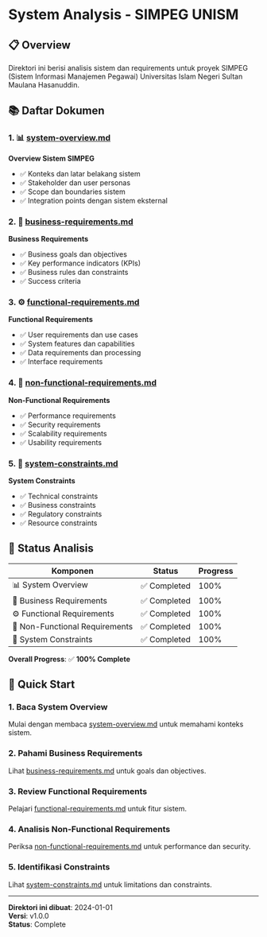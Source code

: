 # System Analysis - SIMPEG UNISM

## 📋 Overview

Direktori ini berisi analisis sistem dan requirements untuk proyek SIMPEG (Sistem Informasi Manajemen Pegawai) Universitas Islam Negeri Sultan Maulana Hasanuddin.

## 📚 Daftar Dokumen

### 1. 📊 [system-overview.md](./system-overview.md)

**Overview Sistem SIMPEG**

- ✅ Konteks dan latar belakang sistem
- ✅ Stakeholder dan user personas
- ✅ Scope dan boundaries sistem
- ✅ Integration points dengan sistem eksternal

### 2. 🎯 [business-requirements.md](./business-requirements.md)

**Business Requirements**

- ✅ Business goals dan objectives
- ✅ Key performance indicators (KPIs)
- ✅ Business rules dan constraints
- ✅ Success criteria

### 3. ⚙️ [functional-requirements.md](./functional-requirements.md)

**Functional Requirements**

- ✅ User requirements dan use cases
- ✅ System features dan capabilities
- ✅ Data requirements dan processing
- ✅ Interface requirements

### 4. 🔧 [non-functional-requirements.md](./non-functional-requirements.md)

**Non-Functional Requirements**

- ✅ Performance requirements
- ✅ Security requirements
- ✅ Scalability requirements
- ✅ Usability requirements

### 5. 🚫 [system-constraints.md](./system-constraints.md)

**System Constraints**

- ✅ Technical constraints
- ✅ Business constraints
- ✅ Regulatory constraints
- ✅ Resource constraints

## 🎯 Status Analisis

| Komponen                       | Status       | Progress |
| ------------------------------ | ------------ | -------- |
| 📊 System Overview             | ✅ Completed | 100%     |
| 🎯 Business Requirements       | ✅ Completed | 100%     |
| ⚙️ Functional Requirements     | ✅ Completed | 100%     |
| 🔧 Non-Functional Requirements | ✅ Completed | 100%     |
| 🚫 System Constraints          | ✅ Completed | 100%     |

**Overall Progress**: ✅ **100% Complete**

## 🚀 Quick Start

### 1. Baca System Overview

Mulai dengan membaca [system-overview.md](./system-overview.md) untuk memahami konteks sistem.

### 2. Pahami Business Requirements

Lihat [business-requirements.md](./business-requirements.md) untuk goals dan objectives.

### 3. Review Functional Requirements

Pelajari [functional-requirements.md](./functional-requirements.md) untuk fitur sistem.

### 4. Analisis Non-Functional Requirements

Periksa [non-functional-requirements.md](./non-functional-requirements.md) untuk performance dan security.

### 5. Identifikasi Constraints

Lihat [system-constraints.md](./system-constraints.md) untuk limitations dan constraints.

---

**Direktori ini dibuat**: 2024-01-01  
**Versi**: v1.0.0  
**Status**: Complete
